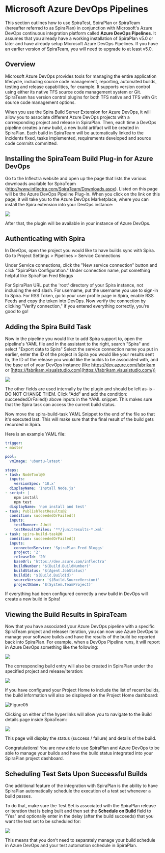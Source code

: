 # Microsoft Azure DevOps Pipelines

This section outlines how to use SpiraTest, SpiraPlan or SpiraTeam
(hereafter referred to as SpiraPlan) in conjunction with Microsoft's
Azure DevOps continuous integration platform called **Azure DevOps
Pipelines**. It assumes that you already have a working installation of
SpiraPlan v5.0 or later and have already setup Microsoft Azure DevOps
Pipelines. If you have an earlier version of SpiraTeam, you will need to
upgrade to at least v5.0.

## Overview

Microsoft Azure DevOps provides tools for managing the entire
application lifecycle, including source code management, reporting,
automated builds, testing and release capabilities, for example. It
supports version control using either its native TFS source code
management system or Git. SpiraTeam has version control plugins for both
TFS native and TFS with Git source code management options.

When you use the Spira Build Server Extension for Azure DevOps, it will allow you to associate different Azure DevOps projects with a corresponding project and release in SpiraPlan. Then, each time a DevOps pipeline creates a new build, a new build artifact will be created in SpiraPlan. Each build in SpiraTeam will be automatically linked to the incidents fixed, tasks implemented, requirements developed and source code commits committed.

## Installing the SpiraTeam Build Plug-in for Azure DevOps

Go to the Inflectra website and open up the page that lists the various
downloads available for SpiraTeam
(<http://www.inflectra.com/SpiraTeam/Downloads.aspx>). Listed on this
page will be the Azure DevOps Pipeline Plug-In. When you click on the
link on this page, it will take you to the Azure DevOps Marketplace,
where you can install the Spira extension into your DevOps instance:

![](img/Microsoft_Azure_DevOps_Pipelines_43.png)




After that, the plugin will be available in your instance of Azure
DevOps.

## Authenticating with Spira

In DevOps, open the project you would like to have builds sync with
Spira. Go to Project Settings \> Pipelines \> Service Connections

Under Service connections, click the "New service connection" button
and click "SpiraPlan Configuration." Under connection name, put
something helpful like SpiraPlan Fred Bloggs

For SpiraPlan URL put the 'root' directory of your Spira instance, not
including the end slash. For username, put the username you use to
sign-in to Spira. For RSS Token, go to your user profile page in Spira,
enable RSS Feeds and copy the token into DevOps. Now verify the
connection by clicking "Verify connection," if you entered everything
correctly, you're good to go!

## Adding the Spira Build Task

Now in the pipeline you would like to add Spira support to, open the
pipeline's YAML file and in the assistant to the right, search
"Spira" and select "Export data to Spira" Select the service
connection name you put in earlier, enter the ID of the project in Spira
you would like your results sent to, the ID of the release you would
like the builds to be associated with, and the base url of your DevOps
instance (like <https://dev.azure.com/fabrikam> or
[https://fabrikam.visualstudio.com](https://fabrikam.visualstudio.com/))

![](img/Microsoft_Azure_DevOps_Pipelines_44.png)




The other fields are used internally by the plugin and should be left
as-is - DO NOT CHANGE THEM. Click "Add" and add the condition:
succeededOrFailed() above inputs in the YAML snippet. This makes sure
that the Spira task can access the current build status.

Now move the spira-build-task YAML Snippet to the end of the file so
that it's executed last. This will make sure that the final result of
the build gets recorded in Spira.

Here is an example YAML file:

```yaml
trigger:
- master

pool:
  vmImage: 'ubuntu-latest'

steps:
- task: NodeTool@0
  inputs:
    versionSpec: '10.x'
  displayName: 'Install Node.js'
- script: |
    npm install
    npm test
  displayName: 'npm install and test'
- task: PublishTestResults@2
  condition: succeededOrFailed()
  inputs:
    testRunner: JUnit
    testResultsFiles: '**/junitresults-*.xml'
- task: spira-build-task@0
  condition: succeededOrFailed()
  inputs:
    connectedService: 'SpiraPlan Fred Bloggs'
    project: '2'
    releaseId: '20'
    baseUrl: 'https://dev.azure.com/inflectra'
    buildNumber: '$(Build.BuildNumber)'
    buildStatus: '$(Agent.JobStatus)'
    buildId: '$(Build.BuildId)'
    sourceVersion: '$(Build.SourceVersion)'
    projectName: '$(System.TeamProject)'
```

If everything had been configured correctly a new build in DevOps will
create a new build in Spira!

## Viewing the Build Results in SpiraTeam

Now that you have associated your Azure DevOps pipeline with a specific
SpiraTeam project and release/ iteration, you can now use Azure DevOps
to manage your software builds and have the results of the build be
reported back into SpiraPlan. For example, when a DevOps Pipeline runs,
it will report in Azure DevOps something like the following:

![](img/Microsoft_Azure_DevOps_Pipelines_45.png)




The corresponding build entry will also be created in SpiraPlan under
the specified project and release/iteration:

![](img/Microsoft_Azure_DevOps_Pipelines_46.png)




If you have configured your Project Home to include the list of recent
builds, the build information will also be displayed on the Project Home
dashboard:

![Figure05](img/Microsoft_Azure_DevOps_Pipelines_47.jpeg)




Clicking on either of the hyperlinks will allow you to navigate to the
Build details page inside SpiraTeam:

![](img/Microsoft_Azure_DevOps_Pipelines_48.png)




This page will display the status (success / failure) and details of the
build.

Congratulations! You are now able to use SpiraPlan and Azure DevOps to
be able to manage your builds and have the build status integrated into
your SpiraPlan project dashboard.

## Scheduling Test Sets Upon Successful Builds

One additional feature of the integration with SpiraPlan is the ability
to have SpiraPlan automatically schedule the execution of a test set
whenever a build passes.

To do that, make sure the Test Set is associated with the SpiraPlan
release or iteration that is being built and then set the **Schedule on
Build** field to "Yes" and optionally enter in the delay (after the
build succeeds) that you want the test set to be scheduled for:

![](img/Microsoft_Azure_DevOps_Pipelines_19.png)




This means that you don't need to separately manage your build schedule
in Azure DevOps and your test automation schedule in SpiraPlan.

